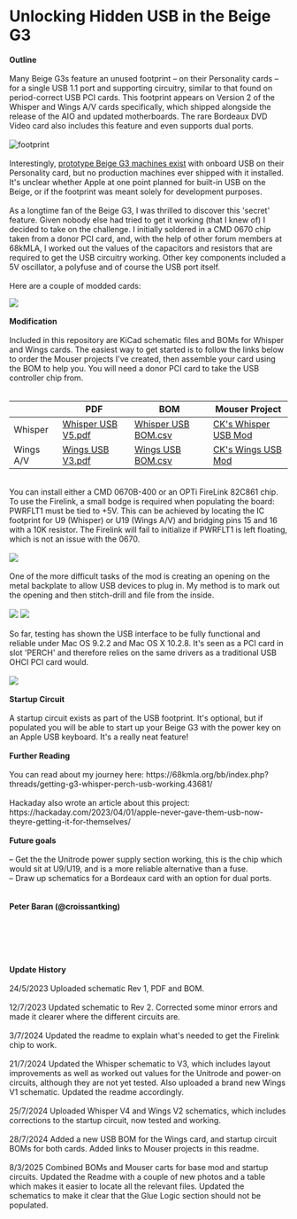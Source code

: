 # Unlocking Hidden USB in the Beige G3

<b>Outline</b>
<br><br>
Many Beige G3s feature an unused footprint – on their Personality cards – for a single USB 1.1 port and supporting circuitry, similar to that found on period-correct USB PCI cards. This footprint appears on Version 2 of the Whisper and Wings A/V cards specifically, which shipped alongside the release of the AIO and updated motherboards. The rare Bordeaux DVD Video card also includes this feature and even supports dual ports.
<br><br>![footprint](https://github.com/user-attachments/assets/f258d832-1de9-4548-b92e-8b8a5afc5320)
<br><br>
Interestingly, <a href="https://www.journaldulapin.com/2015/01/12/a-prototype-of-power-macintosh-g3-with-usb/">prototype Beige G3 machines exist</a> with onboard USB on their Personality card, but no production machines ever shipped with it installed. It's unclear whether Apple at one point planned for built-in USB on the Beige, or if the footprint was meant solely for development purposes.
<br><br>
As a longtime fan of the Beige G3, I was thrilled to discover this 'secret' feature. Given nobody else had tried to get it working (that I knew of) I decided to take on the challenge. I initially soldered in a CMD 0670 chip taken from a donor PCI card, and, with the help of other forum members at 68kMLA, I worked out the values of the capacitors and resistors that are required to get the USB circuitry working. Other key components included a 5V oscillator, a polyfuse and of course the USB port itself.
<br><br>
Here are a couple of modded cards:

<img src="https://github.com/user-attachments/assets/53ae1407-8808-47af-b2a3-14ff611aa877">
<br><br>
<b>Modification</b>
<br><br>
Included in this repository are KiCad schematic files and BOMs for Whisper and Wings cards. The easiest way to get started is to follow the links below to order the Mouser projects I've created, then assemble your card using the BOM to help you. You will need a donor PCI card to take the USB controller chip from.
<br><br>
<table><thead>
  <tr>
    <th></th>
    <th>PDF</th>
    <th>BOM</th>
    <th>Mouser Project</th>
  </tr></thead>
<tbody>
  <tr>
    <td>Whisper</td>
    <td><a href="https://github.com/croissantking/G3-Personality-Card-USB/blob/main/Whisper/Whisper%20USB%20V5.pdf" target="_blank" rel="noopener noreferrer">Whisper USB V5.pdf</a></td>
    <td><a href="https://github.com/croissantking/G3-Personality-Card-USB/blob/main/Whisper/Whisper%20USB%20BOM.csv" target="_blank" rel="noopener noreferrer">Whisper USB BOM.csv</a></td>
    <td><a href="https://www.mouser.co.uk/api/CrossDomain/GetContext?syncDomains=www&returnUrl=https%3a%2f%2fwww.mouser.com%2fProjectManager%2fProjectDetail.aspx%3fAccessID%3ded20c4f711&async=False&setPrefSub=False&clearPrefSub=False" target="_blank" rel="noopener noreferrer">CK's Whisper USB Mod</a></td>
  </tr>
  <tr>
    <td>Wings A/V</td>
    <td><a href="https://github.com/croissantking/G3-Personality-Card-USB/blob/main/Wings/Wings%20USB%20V3.pdf" target="_blank" rel="noopener noreferrer">Wings USB V3.pdf</a></td>
    <td><a href="https://github.com/croissantking/G3-Personality-Card-USB/blob/main/Wings/Wings%20USB%20BOM.csv" target="_blank" rel="noopener noreferrer">Wings USB BOM.csv</a></td>
    <td><a href="https://www.mouser.co.uk/api/CrossDomain/GetContext?syncDomains=www&returnUrl=https%3a%2f%2fwww.mouser.com%2fProjectManager%2fProjectDetail.aspx%3fAccessID%3d3c8a106edf&async=False&setPrefSub=False&clearPrefSub=False" target="_blank" rel="noopener noreferrer">CK's Wings USB Mod</a></td>
  </tr>
</tbody></table>
<br>
You can install either a CMD 0670B-400 or an OPTi FireLink 82C861 chip. To use the Firelink, a small bodge is required when populating the board: PWRFLT1 must be tied to +5V. This can be achieved by locating the IC footprint for U9 (Whisper) or U19 (Wings A/V) and bridging pins 15 and 16 with a 10K resistor. The Firelink will fail to initialize if PWRFLT1 is left floating, which is not an issue with the 0670.
<br><br>
<img src="https://github.com/user-attachments/assets/67582955-f98a-45d6-b35d-814bbac82cdf">
<br><br>
One of the more difficult tasks of the mod is creating an opening on the metal backplate to allow USB devices to plug in. My method is to mark out the opening and then stitch-drill and file from the inside.
<br><br>
<img src="https://github.com/user-attachments/assets/5f7984d2-c3b9-444d-9f46-8d9881c3f743">
<img src="https://github.com/user-attachments/assets/34577bb2-c02f-48b2-8956-6d64bfce31a1"><br><br>
So far, testing has shown the USB interface to be fully functional and reliable under Mac OS 9.2.2 and Mac OS X 10.2.8. It's seen as a PCI card in slot 'PERCH' and therefore relies on the same drivers as a traditional USB OHCI PCI card would.
<br><br>
<img src="https://github.com/user-attachments/assets/df3014ed-af30-4027-9707-704015e1fdd0">
<br><br>
<b>Startup Circuit</b>
<br><br>
A startup circuit exists as part of the USB footprint. It's optional, but if populated you will be able to start up your Beige G3 with the power key on an Apple USB keyboard. It's a really neat feature!<br><br>
  <b>Further Reading</b>
<br><br>
You can read about my journey here: https://68kmla.org/bb/index.php?threads/getting-g3-whisper-perch-usb-working.43681/
<br><br>
Hackaday also wrote an article about this project: https://hackaday.com/2023/04/01/apple-never-gave-them-usb-now-theyre-getting-it-for-themselves/
<br><br>
<b>Future goals</b>
<br><br>
– Get the the Unitrode power supply section working, this is the chip which would sit at U9/U19, and is a more reliable alternative than a fuse.<br>
– Draw up schematics for a Bordeaux card with an option for dual ports.
<br><br><br>
<b>Peter Baran (@croissantking)</b>

<br><br>
--
<b>Update History</b>
<br><br>
24/5/2023 Uploaded schematic Rev 1, PDF and BOM.
<br><br>
12/7/2023 Updated schematic to Rev 2. Corrected some minor errors and made it clearer where the different circuits are.
<br><br>
3/7/2024 Updated the readme to explain what's needed to get the Firelink chip to work.
<br><br>
21/7/2024 Updated the Whisper schematic to V3, which includes layout improvements as well as worked out values for the Unitrode and power-on circuits, although they are not yet tested. Also uploaded a brand new Wings V1 schematic. Updated the readme accordingly.
<br><br>
25/7/2024 Uploaded Whisper V4 and Wings V2 schematics, which includes corrections to the startup circuit, now tested and working. 
<br><br>
28/7/2024 Added a new USB BOM for the Wings card, and startup circuit BOMs for both cards. Added links to Mouser projects in this readme.
<br><br>
8/3/2025 Combined BOMs and Mouser carts for base mod and startup circuits. Updated the Readme with a couple of new photos and a table which makes it easier to locate all the relevant files. Updated the schematics to make it clear that the Glue Logic section should not be populated.
